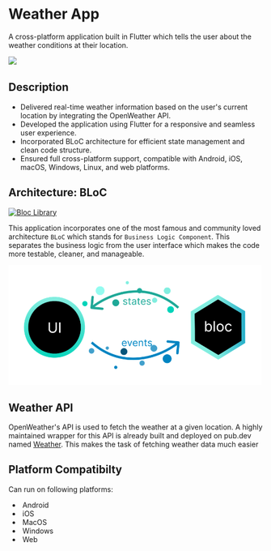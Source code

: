 # Weather App

A cross-platform application built in Flutter which tells the user about the weather conditions at their location.

<img src="https://github.com/Dusk-afk/weather-app/assets/83510709/6c286ef4-0c40-472e-bbaf-6475b0f15256" height=700/>

## Description

- Delivered real-time weather information based on the user's current location by integrating the OpenWeather API.
- Developed the application using Flutter for a responsive and seamless user experience.
- Incorporated BLoC architecture for efficient state management and clean code structure.
- Ensured full cross-platform support, compatible with Android, iOS, macOS, Windows, Linux, and web platforms.

## Architecture: BLoC
<a href="https://github.com/felangel/bloc"><img src="https://tinyurl.com/bloc-library" alt="Bloc Library"></a>

This application incorporates one of the most famous and community loved architecture `BLoC` which stands for `Business Logic Component`. This separates the business logic from the user interface which makes the code more testable, cleaner, and manageable.

<img src="https://raw.githubusercontent.com/felangel/bloc/master/assets/diagrams/bloc_architecture.png" width="500" alt="Bloc Architecture"></img>

## Weather API
OpenWeather's API is used to fetch the weather at a given location. A highly maintained wrapper for this API is already built and deployed on pub.dev named [Weather](https://pub.dev/packages/weather). This makes the task of fetching weather data much easier

## Platform Compatibilty
Can run on following platforms:
- <img src="https://cdn-icons-png.flaticon.com/512/226/226770.png" width="20" alt=""> Android
- <img src="https://icons.iconarchive.com/icons/iconsmind/outline/256/iOS-Apple-icon.png" width="20" alt=""> iOS
- <img src="https://static-00.iconduck.com/assets.00/macos-icon-2048x2048-uavbc6sb.png" width="20" alt=""> MacOS
- <img src="https://www.downloadsource.net/image/uploaded/English_2021_Q1/Windows_11_Customise_No_Activation/Windows_11.png?fit=max&s=d0b23fec60b53d943a6405fda1a25806" width="20" alt=""> Windows
- <img src="https://static-00.iconduck.com/assets.00/website-icon-2048x2048-ax2y60lj.png" width="20" alt=""> Web
